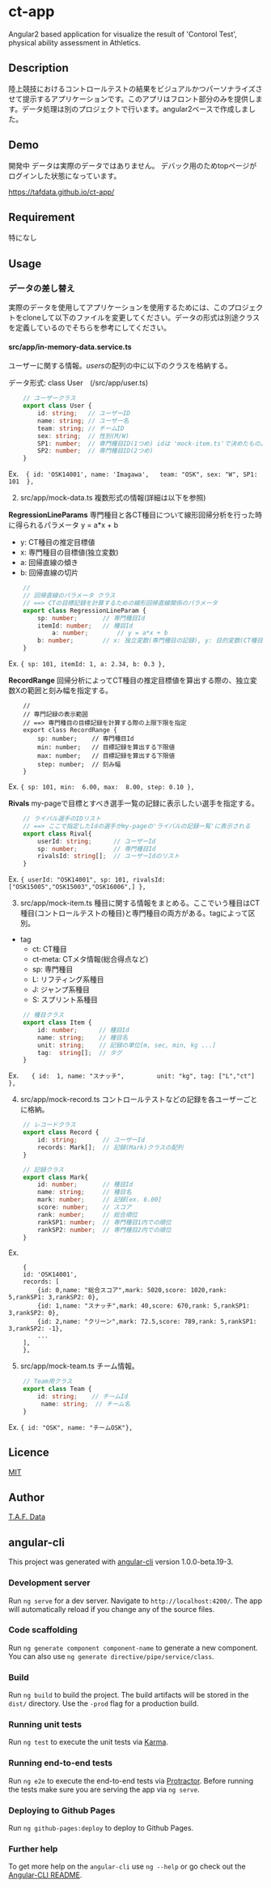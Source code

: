 ct-app
====

Angular2 based application for visualize the result of 'Contorol Test', physical ability assessment in Athletics.



## Description

陸上競技におけるコントロールテストの結果をビジュアルかつパーソナライズさせて提示するアプリケーションです。このアプリはフロント部分のみを提供します。データ処理は別のプロジェクトで行います。angular2ベースで作成しました。

## Demo

開発中
データは実際のデータではありません。
デバック用のためtopページがログインした状態になっています。

<https://tafdata.github.io/ct-app/>

## Requirement

特になし

## Usage
### データの差し替え

実際のデータを使用してアプリケーションを使用するためには、このプロジェクトをcloneして以下のファイルを変更してください。データの形式は別途クラスを定義しているのでそちらを参考にしてください。

#### src/app/in-memory-data.service.ts

ユーザーに関する情報。*users*の配列の中に以下のクラスを格納する。

データ形式: class User　(/src/app/user.ts)

```typescript:/src/app/user.ts
	// ユーザークラス
	export class User {
	    id: string;   // ユーザーID
	    name: string; // ユーザー名
	    team: string; // チームID
	    sex: string;  // 性別(M/W)
	    SP1: number;  // 専門種目ID(1つめ) idは 'mock-item.ts'で決めたもの。タグは"sp"
	    SP2: number;  // 専門種目ID(2つめ)
	}
```

Ex.`  { id: 'OSK14001', name: 'Imagawa',   team: "OSK", sex: "W", SP1: 101  },`


2. src/app/mock-data.ts
複数形式の情報(詳細は以下を参照)

**RegressionLineParams**
専門種目と各CT種目について線形回帰分析を行った時に得られるパラメータ
y = a*x + b

+ y: CT種目の推定目標値
+ x: 専門種目の目標値(独立変数)
+ a: 回帰直線の傾き
+ b: 回帰直線の切片

```typescript:data.ts
	//
	// 回帰直線のパラメータ クラス
	// ==> CTの目標記録を計算するための線形回帰直線関係のパラメータ
	export class RegressionLineParam {
	    sp: number;       // 専門種目Id
	    itemId: number;   // 種目Id
    	    a: number;        // y = a*x + b
	    b: number;        // x: 独立変数(専門種目の記録), y: 目的変数(CT種目の目標記録)  
	}
```
Ex.
`{ sp: 101, itemId: 1, a: 2.34, b: 0.3 },`

**RecordRange**
回帰分析によってCT種目の推定目標値を算出する際の、独立変数Xの範囲と刻み幅を指定する。
```typescript: data.ts
	//
	// 専門記録の表示範囲
	// ==> 専門種目の目標記録を計算する際の上限下限を指定
	export class RecordRange {
	    sp: number;    // 専門種目Id
	    min: number;   // 目標記録を算出する下限値
	    max: number;   // 目標記録を算出する下限値
	    step: number;  // 刻み幅
	}
```
Ex.
`{ sp: 101, min:  6.00, max:  8.00, step: 0.10 },`

**Rivals**
my-pageで目標とすべき選手一覧の記録に表示したい選手を指定する。
```typescript:data.ts
	// ライバル選手のIDリスト
	// ==> ここで指定したIdの選手がmy-pageの'ライバルの記録一覧'に表示される
	export class Rival{
	    userId: string;      // ユーザーId
	    sp: number;          // 専門種目Id
	    rivalsId: string[];  // ユーザーIdのリスト
	}
```
Ex.
`{ userId: "OSK14001", sp: 101, rivalsId: ["OSK15005","OSK15003","OSK16006",] },	`

3. src/app/mock-item.ts
種目に関する情報をまとめる。ここでいう種目はCT種目(コントロールテストの種目)と専門種目の両方がある。tagによって区別。
+ tag
  + ct: CT種目
  + ct-meta: CTメタ情報(総合得点など)
  + sp: 専門種目
  + L: リフティング系種目
  + J: ジャンプ系種目
  + S: スプリント系種目

```typescript:item.ts
	// 種目クラス
	export class Item {
	    id: number;      // 種目Id
	    name: string;    // 種目名   
	    unit: string;    // 記録の単位[m, sec, min, kg ...]
	    tag:  string[];  // タグ
	}
```
Ex.
`    { id:  1, name: "スナッチ",         unit: "kg", tag: ["L","ct"] }, `

4. src/app/mock-record.ts
コントロールテストなどの記録を各ユーザーごとに格納。
```typesciript:record.ts
	// レコードクラス
	export class Record {
	    id: string;       // ユーザーId
	    records: Mark[];  // 記録(Mark)クラスの配列
	}

	// 記録クラス
	export class Mark{
	    id: number;       // 種目Id
	    name: string;     // 種目名
	    mark: number;     // 記録[ex. 6.00]
	    score: number;    // スコア
	    rank: number;     // 総合順位
	    rankSP1: number;  // 専門種目1内での順位
	    rankSP2: number;  // 専門種目2内での順位
	}
```
Ex.
```
    {
	id: 'OSK14001',
	records: [
	    {id: 0,name: "総合スコア",mark: 5020,score: 1020,rank: 5,rankSP1: 3,rankSP2: 0},
	    {id: 1,name: "スナッチ",mark: 40,score: 670,rank: 5,rankSP1: 3,rankSP2: 0},
	    {id: 2,name: "クリーン",mark: 72.5,score: 789,rank: 5,rankSP1: 3,rankSP2: -1},
	    ...
	],
    },
```

5. src/app/mock-team.ts
チーム情報。
```typescript:team.ts
	// Team用クラス
	export class Team {
	    id: string;    // チームId
	     name: string;  // チーム名
	}
```
Ex.
`{ id: "OSK", name: "チームOSK"},`



## Licence

[MIT](https://github.com/tcnksm/tool/blob/master/LICENCE)

## Author

[T.A.F. Data](https://github.com/tafdata)



## angular-cli
This project was generated with [angular-cli](https://github.com/angular/angular-cli) version 1.0.0-beta.19-3.

### Development server
Run `ng serve` for a dev server. Navigate to `http://localhost:4200/`. The app will automatically reload if you change any of the source files.

### Code scaffolding

Run `ng generate component component-name` to generate a new component. You can also use `ng generate directive/pipe/service/class`.

### Build

Run `ng build` to build the project. The build artifacts will be stored in the `dist/` directory. Use the `-prod` flag for a production build.

### Running unit tests

Run `ng test` to execute the unit tests via [Karma](https://karma-runner.github.io).

### Running end-to-end tests

Run `ng e2e` to execute the end-to-end tests via [Protractor](http://www.protractortest.org/).
Before running the tests make sure you are serving the app via `ng serve`.

### Deploying to Github Pages

Run `ng github-pages:deploy` to deploy to Github Pages.

### Further help

To get more help on the `angular-cli` use `ng --help` or go check out the [Angular-CLI README](https://github.com/angular/angular-cli/blob/master/README.md).

